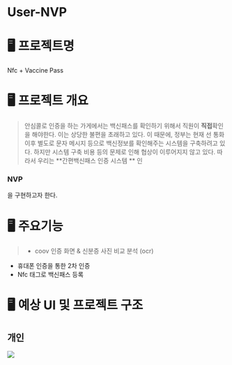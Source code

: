 # User-NVP

# 🖥  프로젝트명 
Nfc + Vaccine Pass

# 🖥 프로젝트 개요
> 안심콜로 인증을 하는 가게에서는 백신패스를 확인하기 위해서 직원이 **직접**확인을 해야한다.
이는 상당한 불편을 초래하고 있다.  이 때문에, 정부는 현재 선 통화 이후 별도로 문자 메시지 등으로 백신정보를 확인해주는 시스템을 구축하려고 있다. 하지만 시스템 구축 비용 등의 문제로 인해 협상이 이루어지지 않고 있다. 
  따라서 우리는 **간편백신패스 인증 시스템 ** 인
  ### NVP
  을 구현하고자 한다.
  
  # 🖥 주요기능
 > - coov 인증 화면 & 신분증 사진 비교 분석 (ocr)
 - 휴대폰 인증을 통한 2차 인증
 - Nfc 태그로 백신패스 등록
 
 
  # 🖥 예상 UI 및 프로젝트 구조
  
   ## 개인
![](https://images.velog.io/images/seohee0112/post/4984800a-9356-42f4-8ee5-6fad1c6ba077/image.png)
